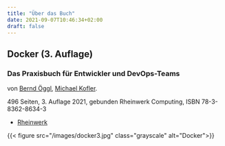 ```yaml
---
title: "Über das Buch"
date: 2021-09-07T10:46:34+02:00
draft: false
---
```



## Docker (3. Auflage)
### Das Praxisbuch für Entwickler und DevOps-Teams

von [Bernd Öggl](https://webman.at), [Michael Kofler](https://kofler.info).

496 Seiten, 3. Auflage 2021, gebunden
Rheinwerk Computing, ISBN 78-3-8362-8634-3

* [Rheinwerk](https://www.rheinwerk-verlag.de/5393/?GPP=kofler)

{{< figure src="/images/docker3.jpg"  class="grayscale" alt="Docker">}}


